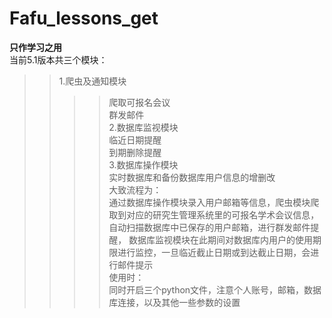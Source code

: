 # Fafu_lessons_get
**只作学习之用**  
当前5.1版本共三个模块：  
>>1.爬虫及通知模块  
>>>>爬取可报名会议  
>>>>群发邮件  
>>2.数据库监视模块  
>>>>临近日期提醒  
>>>>到期删除提醒  
>>3.数据库操作模块  
>>>>实时数据库和备份数据库用户信息的增删改  
大致流程为：  
>>>>通过数据库操作模块录入用户邮箱等信息，爬虫模块爬取到对应的研究生管理系统里的可报名学术会议信息，自动扫描数据库中已保存的用户邮箱，进行群发邮件提醒，
数据库监视模块在此期间对数据库内用户的使用期限进行监控，一旦临近截止日期或到达截止日期，会进行邮件提示  
使用时：  
>>>>同时开启三个python文件，注意个人账号，邮箱，数据库连接，以及其他一些参数的设置  
